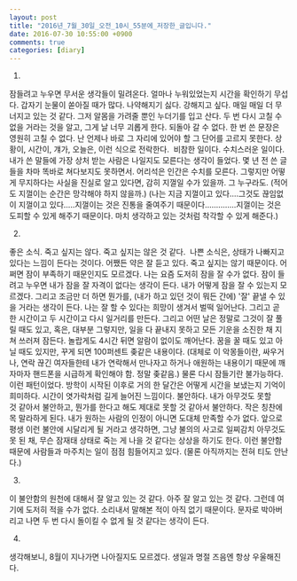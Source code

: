 ```yaml
---
layout: post
title: "2016년_7월_30일_오전_10시_55분에_저장한_글입니다."
date: 2016-07-30 10:55:00 +0900
comments: true 
categories: [diary] 
---
```

1.
잠들려고 누우면 무서운 생각들이 밀려온다. 얼마나 누워있었는지 시간을 확인하기 무섭다. 갑자기 눈물이 쏟아질 때가 많다. 나약해지기 싫다.
강해지고 싶다. 매일 매일 더 무너지고 있는 것 같다. 그저 알몸을 가려줄 뿐인 누더기를 입고 산다. 두 번 다시 고칠 수 없을 거라는 것을 알고, 그게 날 너무 괴롭게 한다.
되돌아 갈 수 없다. 한 번 쓴 문장은 영원히 고칠 수 없다. 난 언제나 바로 그 자리에 있어야 할 그 단어를 고르지 못한다. 상황이, 시간이, 걔가, 오늘은, 이런 식으로 전락한다. 
비참한 일이다. 수치스러운 일이다. 내가 쓴 말들에 가장 상처 받는 사람은 나일지도 모른다는 생각이 들었다. 몇 년 전 쓴 글들을 차마 똑바로 쳐다보지도 못하면서.
어리석은 인간은 수치를 모른다. 그렇지만 어떻게 무지하다는 사실을 진실로 알고 있다면, 감히 지껄일 수가 있을까. 그 누구라도. (적어도 지껄이는 순간은 망각해야 하지 않을까.) (나는 지금 지껄이고 있다....그것도 끊임없이 지껄이고 있다.....지껄이는 것은 진통을 줄여주기 때문이다..............지껄이는 것은 도피할 수 있게 해주기 때문이다.
마치 생각하고 있는 것처럼 착각할 수 있게 해준다.)

2.
좋은 소식.
죽고 싶지는 않다. 죽고 싶지는 않은 것 같다. 
나쁜 소식은, 상태가 나빠지고 있다는 느낌이 든다는 것이다. 어쨌든 약은 잘 듣고 있다. 죽고 싶지는 않기 때문이다. 어쩌면 잠이 부족하기 때문인지도 모르겠다.
나는 요즘 도저히 잠을 잘 수가 없다. 잠이 들려고 누우면 내가 잠을 잘 자격이 없다는 생각이 든다. 내가 어떻게 잠을 잘 수 있는지 모르겠다. 그리고 조금만 더 하면 뭔가를, (내가 하고 있던 것이 뭐든 간에) '잘' 끝낼 수 있을 거라는 생각이 든다. 나는 잘 할 수 있다는 희망이 생겨서 벌떡 일어난다. 그리고 곧 한 시간이고 두 시간이고 다시 일거리를 만든다. 그리고 어떤 날은 정말로 그것이 잘 풀릴 때도 있고, 혹은, 대부분 그렇지만, 일을 다 끝내지 못하고 모든 기운을 소진한 채 지쳐 쓰러져 잠든다. 놀랍게도 4시간 뒤면 알람이 없이도 깨어난다. 꿈을 꿀 때도 있고 아닐 때도 있지만, 꾸게 되면 100퍼센트 좆같은 내용이다. (대체로 이 악몽들이란, 싸우거나, 연락 끊긴 여자들한테 내가 연락해서 만나자고 하거나 애원하는 내용이기 때문에 깨자마자 핸드폰을 시급하게 확인해야 함. 정말 좆같음.) 물론 다시 잠들기란 불가능하다. 이런 패턴이었다. 방학이 시작된 이후로 거의 한 달간은 어떻게 시간을 보냈는지 기억이 희미하다. 시간이 엿가락처럼 길게 늘어진 느낌이다. 불안하다. 내가 아무것도 못할 것 같아서 불안하고, 뭔가를 한다고 해도 제대로 못할 것 같아서 불안하다. 작은 칭찬에 목 말라하게 된다. 내가 원하는 사람의 인정이 아니면 도대체 만족할 수가 없다. 앞으로 평생 이런 불안에 시달리게 될 거라고 생각하면, 그냥 불의의 사고로 일찌감치 아무것도 못 된 채, 무슨 잠재태 상태로 죽는 게 나을 것 같다는 상상을 하기도 한다. 이런 불안함 때문에 사람들과 마주치는 일이 점점 힘들어지고 있다. (물론 아직까지는 전혀 티도 안난다.)

3.
이 불안함의 원천에 대해서 잘 알고 있는 것 같다. 아주 잘 알고 있는 것 같다. 그런데 여기에 도저히 적을 수가 없다.
소리내서 말해본 적이 아직 없기 때문이다. 문자로 박아버리고 나면 두 번 다시 돌이킬 수 없게 될 것 같다는 생각이 든다.

4.
생각해보니, 8월이 지나가면 나아질지도 모르겠다. 생일과 명절 즈음엔 항상 우울해진다. 


